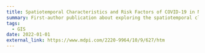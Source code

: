 ```yaml
---
title: Spatiotemporal Characteristics and Risk Factors of COVID-19 in NYS
summary: First-author publication about exploring the spatiotemporal clustering patterns and influencing factors behind in NYS
tags:
  - GIS
date: 2022-01-01
external_link: https://www.mdpi.com/2220-9964/10/9/627/htm
---
```

